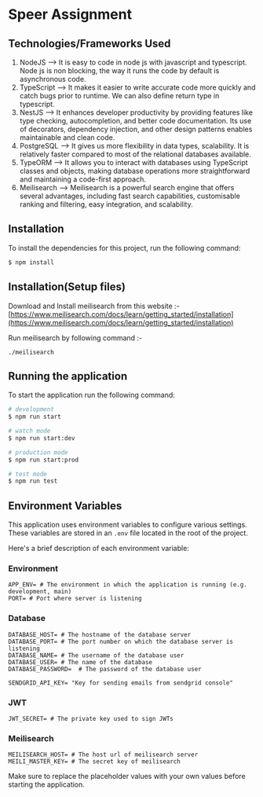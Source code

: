 # Speer Assignment

## Technologies/Frameworks Used

1. NodeJS --> It is easy to code in node js with javascript and typescript. Node js is non blocking, the way it runs the code by default is asynchronous code.
2. TypeScript --> It makes it easier to write accurate code more quickly and catch bugs prior to runtime. We can also define return type in typescript.
3. NestJS --> It enhances developer productivity by providing features like type checking, autocompletion, and better code documentation. Its use of decorators, dependency injection, and other design patterns enables maintainable and clean code.
4. PostgreSQL --> It gives us more flexibility in data types, scalability. It is relatively faster compared to most of the relational databases available.
5. TypeORM --> It allows you to interact with databases using TypeScript classes and objects, making database operations more straightforward and maintaining a code-first approach.
6. Meilisearch --> Meilisearch is a powerful search engine that offers several advantages, including fast search capabilities, customisable ranking and filtering, easy integration, and scalability.

## Installation

To install the dependencies for this project, run the following command:

```bash
$ npm install
```

## Installation(Setup files)

Download and Install meilisearch from this website :-  
[https://www.meilisearch.com/docs/learn/getting_started/installation](https://www.meilisearch.com/docs/learn/getting_started/installation)

Run meilisearch by following command :-

```
./meilisearch
```

## Running the application

To start the application run the following command:

```bash
# development
$ npm run start

# watch mode
$ npm run start:dev

# production mode
$ npm run start:prod

# test mode
$ npm run test
```

## Environment Variables

This application uses environment variables to configure various settings. These variables are stored in an `.env` file located in the root of the project.

Here's a brief description of each environment variable:

### Environment

```
APP_ENV= # The environment in which the application is running (e.g. development, main)
PORT= # Port where server is listening
```

### Database

```
DATABASE_HOST= # The hostname of the database server
DATABASE_PORT= # The port number on which the database server is listening
DATABASE_NAME= # The username of the database user
DATABASE_USER= # The name of the database
DATABASE_PASSWORD=  # The password of the database user

SENDGRID_API_KEY= "Key for sending emails from sendgrid console"
```

### JWT

```
JWT_SECRET= # The private key used to sign JWTs
```

### Meilisearch

```
MEILISEARCH_HOST= # The host url of meilisearch server
MEILI_MASTER_KEY= # The secret key of meilisearch
```

Make sure to replace the placeholder values with your own values before starting the application.
